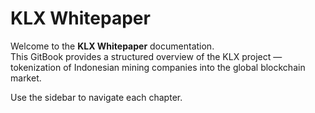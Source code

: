 # KLX Whitepaper

Welcome to the **KLX Whitepaper** documentation.  
This GitBook provides a structured overview of the KLX project — tokenization of Indonesian mining companies into the global blockchain market.

Use the sidebar to navigate each chapter.

